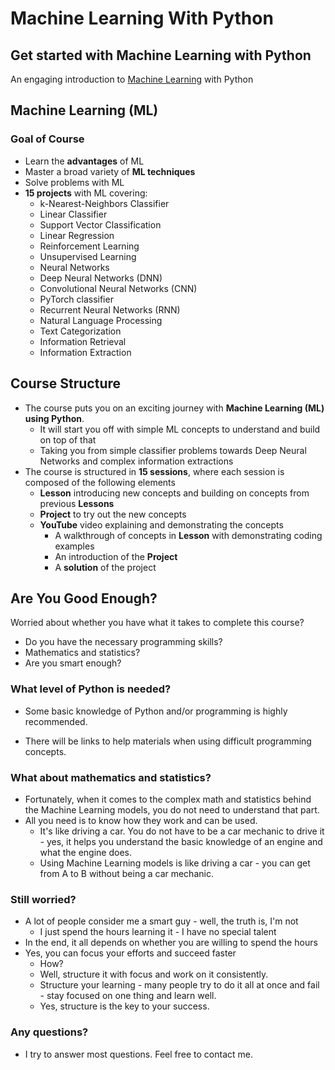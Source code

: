 # Machine Learning With Python
## Get started with Machine Learning with Python 
An engaging introduction to [Machine Learning](https://en.wikipedia.org/wiki/Machine_learning) with Python


## Machine Learning (ML)
### Goal of Course
- Learn the **advantages** of ML
- Master a broad variety of **ML techniques**
- Solve problems with ML
- **15 projects** with ML covering:
    - k-Nearest-Neighbors Classifier
    - Linear Classifier
    - Support Vector Classification
    - Linear Regression
    - Reinforcement Learning
    - Unsupervised Learning
    - Neural Networks
    - Deep Neural Networks (DNN)
    - Convolutional Neural Networks (CNN)
    - PyTorch classifier
    - Recurrent Neural Networks (RNN)
    - Natural Language Processing
    - Text Categorization
    - Information Retrieval
    - Information Extraction

## Course Structure
- The course puts you on an exciting journey with **Machine Learning (ML) using Python**.
    - It will start you off with simple ML concepts to understand and build on top of that
    - Taking you from simple classifier problems towards Deep Neural Networks and complex information extractions
- The course is structured in **15 sessions**, where each session is composed of the following elements
    - **Lesson** introducing new concepts and building on concepts from previous **Lessons**
    - **Project** to try out the new concepts
    - **YouTube** video explaining and demonstrating the concepts
        - A walkthrough of concepts in **Lesson** with demonstrating coding examples
        - An introduction of the **Project**
        - A **solution** of the project
    
## Are You Good Enough?
Worried about whether you have what it takes to complete this course?
- Do you have the necessary programming skills?
- Mathematics and statistics?
- Are you smart enough?

### What level of Python is needed?
- Some basic knowledge of Python and/or programming is highly recommended.
   
- There will be links to help materials when using difficult programming concepts.

### What about mathematics and statistics?
- Fortunately, when it comes to the complex math and statistics behind the Machine Learning models, you do not need to understand that part.
- All you need is to know how they work and can be used.
    - It's like driving a car. You do not have to be a car mechanic to drive it - yes, it helps you understand the basic knowledge of an engine and what the engine does.
    - Using Machine Learning models is like driving a car - you can get from A to B without being a car mechanic.
    
### Still worried?
- A lot of people consider me a smart guy - well, the truth is, I'm not
    - I just spend the hours learning it - I have no special talent
- In the end, it all depends on whether you are willing to spend the hours
- Yes, you can focus your efforts and succeed faster
    - How?
    - Well, structure it with focus and work on it consistently.
    - Structure your learning - many people try to do it all at once and fail - stay focused on one thing and learn well. 
    - Yes, structure is the key to your success.
    
### Any questions?
- I try to answer most questions. Feel free to contact me.
